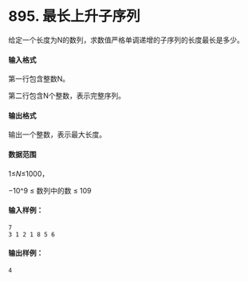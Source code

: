 # 895. 最长上升子序列

给定一个长度为N的数列，求数值严格单调递增的子序列的长度最长是多少。

#### 输入格式

第一行包含整数N。

第二行包含N个整数，表示完整序列。

#### 输出格式

输出一个整数，表示最大长度。

#### 数据范围

1≤*N*≤1000，

 −10^9 ≤ 数列中的数 ≤ 109

#### 输入样例：

```
7
3 1 2 1 8 5 6
```

#### 输出样例：

```
4
```